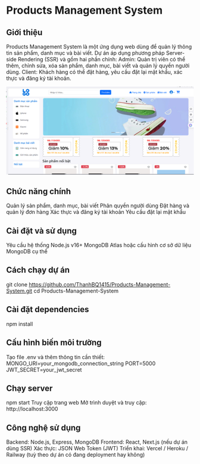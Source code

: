 # Products Management System

## Giới thiệu

 Products Management System là một ứng dụng web dùng để quản lý thông tin sản phẩm, danh mục và bài viết. Dự án áp dụng phương pháp Server-side Rendering (SSR) và gồm hai phần chính:
 Admin: Quản trị viên có thể thêm, chỉnh sửa, xóa sản phẩm, danh mục, bài viết và quản lý quyền người dùng.
 Client: Khách hàng có thể đặt hàng, yêu cầu đặt lại mật khẩu, xác thực và đăng ký tài khoản.

![Trang Admin](./images/trangchu.png)

## Chức năng chính
Quản lý sản phẩm, danh mục, bài viết
Phân quyền người dùng
Đặt hàng và quản lý đơn hàng
Xác thực và đăng ký tài khoản
Yêu cầu đặt lại mật khẩu

## Cài đặt và sử dụng
Yêu cầu hệ thống
Node.js v16+
MongoDB Atlas hoặc cấu hình cơ sở dữ liệu MongoDB cụ thể

## Cách chạy dự án
git clone https://github.com/ThanhBQ1415/Products-Management-System.git
cd Products-Management-System

## Cài đặt dependencies
npm install

## Cấu hình biến môi trường
Tạo file .env và thêm thông tin cần thiết:
MONGO_URI=your_mongodb_connection_string
PORT=5000
JWT_SECRET=your_jwt_secret

## Chạy server
npm start
Truy cập trang web
Mở trình duyệt và truy cập: http://localhost:3000

## Công nghệ sử dụng
Backend: Node.js, Express, MongoDB
Frontend: React, Next.js (nếu dự án dùng SSR)
Xác thực: JSON Web Token (JWT)
Triển khai: Vercel / Heroku / Railway (tuỳ theo dự án có đang deployment hay không)


